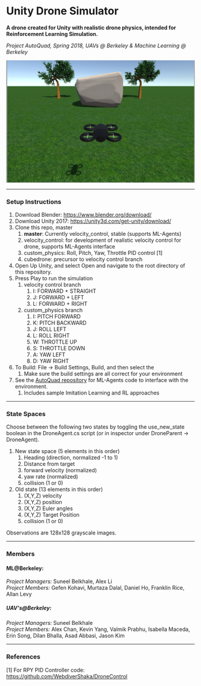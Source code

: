 # Unity Drone Simulator

**A drone created for Unity with realistic drone physics, intended for Reinforcement Learning Simulation.**

*Project AutoQuad, Spring 2018, UAVs @ Berkeley & Machine Learning @ Berkeley*

![alt text](sim_image.png)

---

### Setup Instructions

1. Download Blender: <a>https://www.blender.org/download/</a>
2. Download Unity 2017: <a>https://unity3d.com/get-unity/download/</a>
3. Clone this repo, master
    1. **master**: Currently velocity_control, stable (supports ML-Agents)
    2. velocity_control: for development of realistic velocity control for drone, supports ML-Agents interface
    3. custom_physics: Roll, Pitch, Yaw, Throttle PID control [1]
    4. cubedrone: precursor to velocity control branch
4. Open Up Unity, and select Open and navigate to the root directory of this repository.
5. Press Play to run the simulation
    1. velocity control branch
        1. I: FORWARD + STRAIGHT
        2. J: FORWARD + LEFT
        3. L: FORWARD + RIGHT
    2. custom_physics branch
        1. I: PITCH FORWARD
        2. K: PITCH BACKWARD
        3. J: ROLL LEFT
        4. L: ROLL RIGHT
        5. W: THROTTLE UP
        6. S: THROTTLE DOWN
        7. A: YAW LEFT
        8. D: YAW RIGHT
6. To Build: File -> Build Settings, Build, and then select the 
    1. Make sure the build settings are all correct for your environment
7. See the <a href="https://github.com/suneelbelkhale/AutoQuad">AutoQuad repository</a> for ML-Agents code to interface with the environment.
    1. Includes sample Imitation Learning and RL approaches

---
### State Spaces

Choose between the following two states by toggling the use_new_state boolean in the DroneAgent.cs script (or in inspector under DroneParent -> DroneAgent).

1. New state space (5 elements in this order)
    1. Heading (direction, normalized -1 to 1)
    2. Distance from target
    3. forward velocity (normalized)
    4. yaw rate (normalized)
    5. collision (1 or 0)
2. Old state (13 elements in this order)
    1. (X,Y,Z) velocity
    2. (X,Y,Z) position
    3. (X,Y,Z) Euler angles
    4. (X,Y,Z) Target Position
    5. collision (1 or 0)

Observations are 128x128 grayscale images.

---
### Members 

#### ML@Berkeley:
*Project Managers:* Suneel Belkhale, Alex Li  
*Project Members:* Gefen Kohavi, Murtaza Dalal, Daniel Ho, Franklin Rice, Allan Levy

##### UAV's@Berkeley:
*Project Managers:* Suneel Belkhale  
*Project Members:* Alex Chan, Kevin Yang, Valmik Prabhu, Isabella Maceda, Erin Song, Dilan Bhalla, Asad Abbasi, Jason Kim

---
### References

[1] For RPY PID Controller code: https://github.com/WebdiverShaka/DroneControl